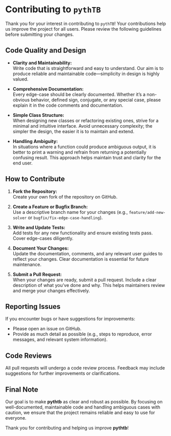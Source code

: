 # Contributing to `pythTB`

Thank you for your interest in contributing to `pythTB`! Your contributions help us improve the project for all users. Please review the following guidelines before submitting your changes.

## Code Quality and Design

- **Clarity and Maintainability:**  
  Write code that is straightforward and easy to understand. Our aim is to produce reliable and maintainable code—simplicity in design is highly valued.

- **Comprehensive Documentation:**  
  Every edge-case should be clearly documented. Whether it’s a non-obvious behavior, defined sign, conjugate, or any special case, please explain it in the code comments and documentation.

- **Simple Class Structure:**  
  When designing new classes or refactoring existing ones, strive for a minimal and intuitive interface. Avoid unnecessary complexity; the simpler the design, the easier it is to maintain and extend.

- **Handling Ambiguity:**  
  In situations where a function could produce ambiguous output, it is better to print a warning and refrain from returning a potentially confusing result. This approach helps maintain trust and clarity for the end user.

## How to Contribute

1. **Fork the Repository:**  
   Create your own fork of the repository on GitHub.

2. **Create a Feature or Bugfix Branch:**  
   Use a descriptive branch name for your changes (e.g., `feature/add-new-solver` or `bugfix/fix-edge-case-handling`).

3. **Write and Update Tests:**  
   Add tests for any new functionality and ensure existing tests pass. Cover edge-cases diligently.

4. **Document Your Changes:**  
   Update the documentation, comments, and any relevant user guides to reflect your changes. Clear documentation is essential for future maintenance.

5. **Submit a Pull Request:**  
   When your changes are ready, submit a pull request. Include a clear description of what you’ve done and why. This helps maintainers review and merge your changes effectively.

## Reporting Issues

If you encounter bugs or have suggestions for improvements:
- Please open an issue on GitHub.
- Provide as much detail as possible (e.g., steps to reproduce, error messages, and relevant system information).

## Code Reviews

All pull requests will undergo a code review process. Feedback may include suggestions for further improvements or clarifications.

## Final Note

Our goal is to make **pythtb** as clear and robust as possible. By focusing on well-documented, maintainable code and handling ambiguous cases with caution, we ensure that the project remains reliable and easy to use for everyone.

Thank you for contributing and helping us improve **pythtb**!
